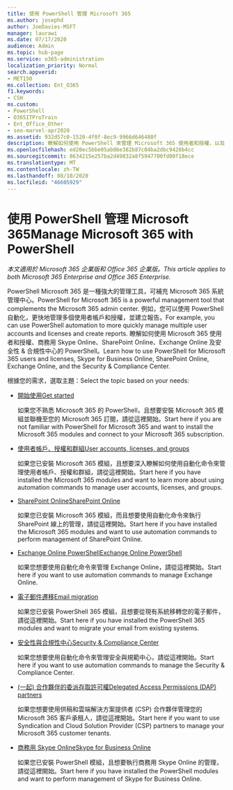 ```yaml
---
title: 使用 PowerShell 管理 Microsoft 365
ms.author: josephd
author: JoeDavies-MSFT
manager: laurawi
ms.date: 07/17/2020
audience: Admin
ms.topic: hub-page
ms.service: o365-administration
localization_priority: Normal
search.appverid:
- MET150
ms.collection: Ent_O365
f1.keywords:
- CSH
ms.custom:
- PowerShell
- O365ITProTrain
- Ent_Office_Other
- seo-marvel-apr2020
ms.assetid: 932d57c0-1520-4f0f-8ec9-9966d646480f
description: 瞭解如何使用 PowerShell 來管理 Microsoft 365 使用者和授權，以及 Microsoft 365 應用程式。
ms.openlocfilehash: ed20ec5bbe05ab0be382b87c04ba2dbc9428b4cc
ms.sourcegitcommit: 8634215e257ba2d49832a8f5947700fd00f18ece
ms.translationtype: MT
ms.contentlocale: zh-TW
ms.lasthandoff: 08/10/2020
ms.locfileid: "46605929"
---
```

# <a name="manage-microsoft-365-with-powershell"></a><span data-ttu-id="9a4fe-103">使用 PowerShell 管理 Microsoft 365</span><span class="sxs-lookup"><span data-stu-id="9a4fe-103">Manage Microsoft 365 with PowerShell</span></span>

<span data-ttu-id="9a4fe-104">*本文適用於 Microsoft 365 企業版和 Office 365 企業版。*</span><span class="sxs-lookup"><span data-stu-id="9a4fe-104">*This article applies to both Microsoft 365 Enterprise and Office 365 Enterprise.*</span></span>

<span data-ttu-id="9a4fe-105">PowerShell Microsoft 365 是一種強大的管理工具，可補充 Microsoft 365 系統管理中心。</span><span class="sxs-lookup"><span data-stu-id="9a4fe-105">PowerShell for Microsoft 365 is a powerful management tool that complements the Microsoft 365 admin center.</span></span> <span data-ttu-id="9a4fe-106">例如，您可以使用 PowerShell 自動化，更快地管理多個使用者帳戶和授權，並建立報告。</span><span class="sxs-lookup"><span data-stu-id="9a4fe-106">For example, you can use PowerShell automation to more quickly manage multiple user accounts and licenses and create reports.</span></span> <span data-ttu-id="9a4fe-107">瞭解如何使用 Microsoft 365 使用者和授權、商務用 Skype Online、SharePoint Online、Exchange Online 及安全性 & 合規性中心的 PowerShell。</span><span class="sxs-lookup"><span data-stu-id="9a4fe-107">Learn how to use PowerShell for Microsoft 365 users and licenses, Skype for Business Online, SharePoint Online, Exchange Online, and the Security & Compliance Center.</span></span>
  
<span data-ttu-id="9a4fe-108">根據您的需求，選取主題：</span><span class="sxs-lookup"><span data-stu-id="9a4fe-108">Select the topic based on your needs:</span></span>
  
- [<span data-ttu-id="9a4fe-109">開始使用</span><span class="sxs-lookup"><span data-stu-id="9a4fe-109">Get started</span></span>](getting-started-with-office-365-powershell.md)

    <span data-ttu-id="9a4fe-110">如果您不熟悉 Microsoft 365 的 PowerShell，且想要安裝 Microsoft 365 模組並聯機至您的 Microsoft 365 訂閱，請從這裡開始。</span><span class="sxs-lookup"><span data-stu-id="9a4fe-110">Start here if you are not familiar with PowerShell for Microsoft 365 and want to install the Microsoft 365 modules and connect to your Microsoft 365 subscription.</span></span>

- [<span data-ttu-id="9a4fe-111">使用者帳戶、授權和群組</span><span class="sxs-lookup"><span data-stu-id="9a4fe-111">User accounts, licenses, and groups</span></span>](manage-user-accounts-and-licenses-with-office-365-powershell.md)

    <span data-ttu-id="9a4fe-112">如果您已安裝 Microsoft 365 模組，且想要深入瞭解如何使用自動化命令來管理使用者帳戶、授權和群組，請從這裡開始。</span><span class="sxs-lookup"><span data-stu-id="9a4fe-112">Start here if you have installed the Microsoft 365 modules and want to learn more about using automation commands to manage user accounts, licenses, and groups.</span></span>

- [<span data-ttu-id="9a4fe-113">SharePoint Online</span><span class="sxs-lookup"><span data-stu-id="9a4fe-113">SharePoint Online</span></span>](https://docs.microsoft.com/office365/enterprise/powershell/manage-sharepoint-online-with-office-365-powershell)

    <span data-ttu-id="9a4fe-114">如果您已安裝 Microsoft 365 模組，而且想要使用自動化命令來執行 SharePoint 線上的管理，請從這裡開始。</span><span class="sxs-lookup"><span data-stu-id="9a4fe-114">Start here if you have installed the Microsoft 365 modules and want to use automation commands to perform management of SharePoint Online.</span></span>

- [<span data-ttu-id="9a4fe-115">Exchange Online PowerShell</span><span class="sxs-lookup"><span data-stu-id="9a4fe-115">Exchange Online PowerShell</span></span>](https://docs.microsoft.com/powershell/exchange/exchange-online/exchange-online-powershell)

    <span data-ttu-id="9a4fe-116">如果您想要使用自動化命令來管理 Exchange Online，請從這裡開始。</span><span class="sxs-lookup"><span data-stu-id="9a4fe-116">Start here if you want to use automation commands to manage Exchange Online.</span></span>

- [<span data-ttu-id="9a4fe-117">電子郵件遷移</span><span class="sxs-lookup"><span data-stu-id="9a4fe-117">Email migration</span></span>](use-powershell-for-email-migration-to-office-365.md)

    <span data-ttu-id="9a4fe-118">如果您已安裝 PowerShell 365 模組，且想要從現有系統移轉您的電子郵件，請從這裡開始。</span><span class="sxs-lookup"><span data-stu-id="9a4fe-118">Start here if you have installed the PowerShell 365 modules and want to migrate your email from existing systems.</span></span>

- [<span data-ttu-id="9a4fe-119">安全性與合規性中心</span><span class="sxs-lookup"><span data-stu-id="9a4fe-119">Security & Compliance Center</span></span>](https://docs.microsoft.com/powershell/exchange/office-365-scc/office-365-scc-powershell)

    <span data-ttu-id="9a4fe-120">如果您想要使用自動化命令來管理安全與規範中心，請從這裡開始。</span><span class="sxs-lookup"><span data-stu-id="9a4fe-120">Start here if you want to use automation commands to manage the Security & Compliance Center.</span></span>

- [<span data-ttu-id="9a4fe-121"> (一起) 合作夥伴的委派存取許可權</span><span class="sxs-lookup"><span data-stu-id="9a4fe-121">Delegated Access Permissions (DAP) partners</span></span>](manage-office-365-with-windows-powershell-for-delegated-access-permissions-dap-p.md)

    <span data-ttu-id="9a4fe-122">如果您想要使用供稿和雲端解決方案提供者 (CSP) 合作夥伴管理您的 Microsoft 365 客戶承租人，請從這裡開始。</span><span class="sxs-lookup"><span data-stu-id="9a4fe-122">Start here if you want to use Syndication and Cloud Solution Provider (CSP) partners to manage your Microsoft 365 customer tenants.</span></span>

- [<span data-ttu-id="9a4fe-123">商務用 Skype Online</span><span class="sxs-lookup"><span data-stu-id="9a4fe-123">Skype for Business Online</span></span>](manage-skype-for-business-online-with-office-365-powershell.md)

    <span data-ttu-id="9a4fe-124">如果您已安裝 PowerShell 模組，且想要執行商務用 Skype Online 的管理，請從這裡開始。</span><span class="sxs-lookup"><span data-stu-id="9a4fe-124">Start here if you have installed the PowerShell modules and want to perform management of Skype for Business Online.</span></span>
